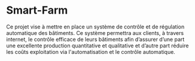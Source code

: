# Smart-Farm
Ce projet vise à mettre en place un système de contrôle et de régulation automatique des
bâtiments. Ce système permettra aux clients, à travers internet, le contrôle efficace de leurs
bâtiments afin d’assurer d’une part une excellente production quantitative et qualitative et
d’autre part réduire les coûts exploitation via l'automatisation et le contrôle automatique.
